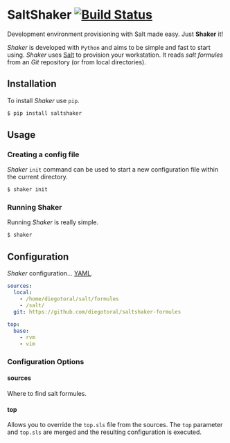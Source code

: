 SaltShaker [![Build Status](https://travis-ci.org/diegotoral/SaltShaker.svg?branch=master)](https://travis-ci.org/diegotoral/SaltShaker)
==========

Development environment provisioning with Salt made easy. Just **Shaker** it!

*Shaker* is developed with `Python` and aims to be simple and fast to start using. *Shaker* uses [Salt](https://github.com/saltstack/salt) to provision your workstation. It reads *salt formules* from an *Git* repository (or from local directories).

## Installation ##

To install *Shaker* use `pip`.

```sh
$ pip install saltshaker
```

## Usage ##
### Creating a config file ###

*Shaker* `init` command can be used to start a new configuration file within the current directory.

```sh
$ shaker init
```

### Running Shaker ###

Running *Shaker* is really simple.

```sh
$ shaker
```

## Configuration ##

*Shaker* configuration... [YAML]().

```yaml
sources:
  local:
    - /home/diegotoral/salt/formules
    - /salt/
  git: https://github.com/diegotoral/saltshaker-formules
  
top:
  base:
    - rvm
    - vim
```
### Configuration Options ###
#### sources ####
Where to find salt formules.

#### top ####
Allows you to override the `top.sls` file from the sources. The `top` parameter and `top.sls` are merged and the resulting configuration is executed.

